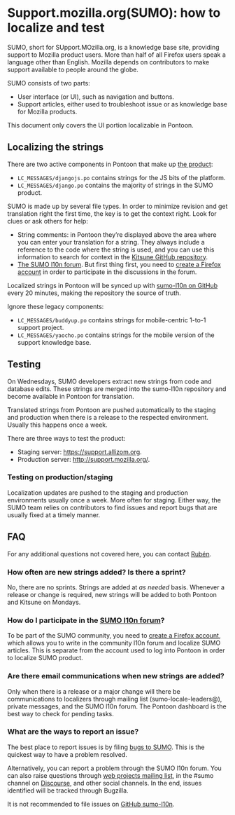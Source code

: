 # Support.mozilla.org(SUMO): how to localize and test

SUMO, short for SUpport.MOzilla.org, is a knowledge base site, providing support to Mozilla product users. More than half of all Firefox users speak a language other than English. Mozilla depends on contributors to make support available to people around the globe.

SUMO consists of two parts:

* User interface (or UI), such as navigation and buttons.
* Support articles, either used to troubleshoot issue or as knowledge base for Mozilla products.

This document only covers the UI portion localizable in Pontoon.

## Localizing the strings

There are two active components in Pontoon that make up [the product](https://pontoon.mozilla.org/projects/sumo):

* `LC_MESSAGES/djangojs.po` contains strings for the JS bits of the platform.
* `LC_MESSAGES/django.po` contains the majority of strings in the SUMO product.

SUMO is made up by several file types. In order to minimize revision and get translation right the first time, the key is to get the context right. Look for clues or ask others for help:

* String comments: in Pontoon they’re displayed above the area where you can enter your translation for a string. They always include a reference to the code where the string is used, and you can use this information to search for context in the [Kitsune GitHub repository](https://github.com/mozilla/kitsune).
* [The SUMO l10n forum](https://support.mozilla.org/forums/l10n-forum). But first thing first, you need to [create a Firefox account](https://support.mozilla.org/users/auth) in order to participate in the discussions in the forum.

Localized strings in Pontoon will be synced up with [sumo-l10n on GitHub](https://github.com/mozilla-l10n/sumo-l10n) every 20 minutes, making the repository the source of truth.

Ignore these legacy components:

* `LC_MESSAGES/buddyup.po` contains strings for mobile-centric 1-to-1 support project.
* `LC_MESSAGES/yaocho.po` contains strings for the mobile version of the support knowledge base.

## Testing

On Wednesdays, SUMO developers extract new strings from code and database edits. These strings are merged into the sumo-l10n repository and become available in Pontoon for translation.

Translated strings from Pontoon are pushed automatically to the staging and production when there is a release to the respected environment. Usually this happens once a week.

There are three ways to test the product:

* Staging server: https://support.allizom.org​.
* Production server: http://support.mozilla.org/.

### Testing on production/staging

Localization updates are pushed to the staging and production environments usually once a week. More often for staging. Either way, the SUMO team relies on contributors to find issues and report bugs that are usually fixed at a timely manner.

## FAQ

For any additional questions not covered here, you can contact [Rubén](mailto:nukeador@mozilla.com).

### How often are new strings added? Is there a sprint?

No, there are no sprints. Strings are added at *as needed* basis. Whenever a release or change is required, new strings will be added to both Pontoon and Kitsune on Mondays.

### How do I participate in the [SUMO l10n forum](https://support.mozilla.org/en-US/forums/l10n-forum)?

To be part of the SUMO community, you need to [create a Firefox account](https://support.mozilla.org/users/auth), which allows you to write in the community l10n forum and localize SUMO articles. This is separate from the account used to log into Pontoon in order to localize SUMO product.

### Are there email communications when new strings are added?

Only when there is a release or a major change will there be communications to localizers through mailing list (sumo-locale-leaders@), private messages, and the SUMO l10n forum. The Pontoon dashboard is the best way to check for pending tasks.

### What are the ways to report an issue?

The best place to report issues is by filing [bugs to SUMO](https://bugzilla.mozilla.org/enter_bug.cgi?product=support.mozilla.org&component=Localization). This is the quickest way to have a problem resolved.

Alternatively, you can report a problem through the SUMO l10n forum. You can also raise questions through [web projects mailing list](https://lists.mozilla.org/listinfo/dev-l10n-web), in the #sumo channel on [Discourse](https://discourse.mozilla.org/c/sumo/), and other social channels. In the end, issues identified will be tracked through Bugzilla.

It is not recommended to file issues on [GitHub sumo-l10n](https://github.com/mozilla-l10n/sumo-l10n/issues?q=is%3Aopen+is%3Aissue).
